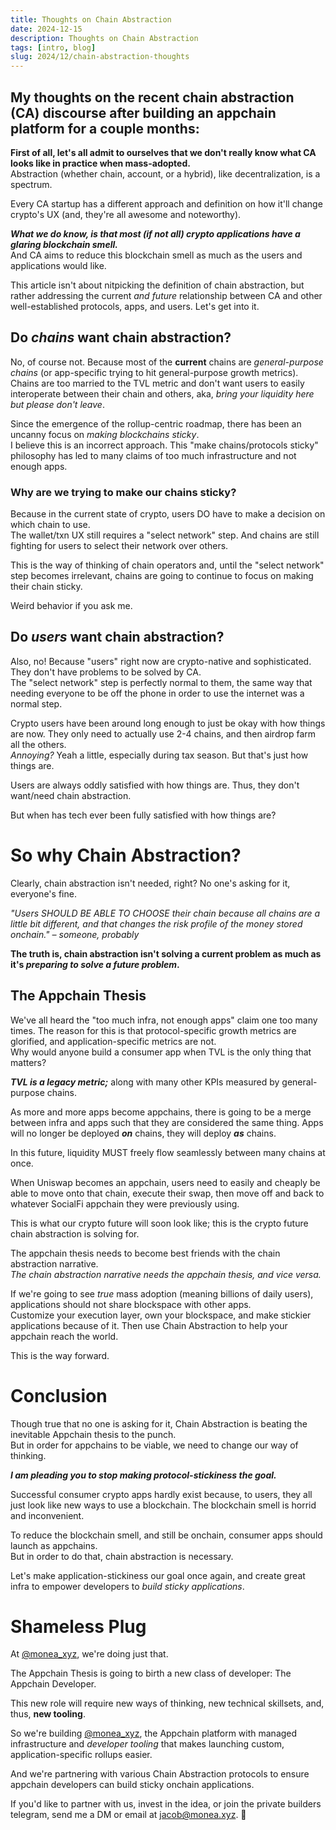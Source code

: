 ```yaml
---
title: Thoughts on Chain Abstraction
date: 2024-12-15
description: Thoughts on Chain Abstraction
tags: [intro, blog]
slug: 2024/12/chain-abstraction-thoughts
---
```


## My thoughts on the recent chain abstraction (CA) discourse after building an appchain platform for a couple months:

**First of all, let's all admit to ourselves that we don't really know what CA looks like in practice when mass-adopted.**  
Abstraction (whether chain, account, or a hybrid), like decentralization, is a spectrum.  

Every CA startup has a different approach and definition on how it'll change crypto's UX (and, they're all awesome and noteworthy).

***What we do know, is that most (if not all) crypto applications have a glaring blockchain smell.***  
And CA aims to reduce this blockchain smell as much as the users and applications would like.

This article isn't about nitpicking the definition of chain abstraction, but rather addressing the current *and future* relationship between CA and other well-established protocols, apps, and users. Let's get into it.

## **Do *chains* want chain abstraction?**

No, of course not. Because most of the **current** chains are *general-purpose chains* (or app-specific trying to hit general-purpose growth metrics).  
Chains are too married to the TVL metric and don't want users to easily interoperate between their chain and others, aka, *bring your liquidity here but please don't leave*.  

Since the emergence of the rollup-centric roadmap, there has been an uncanny focus on *making blockchains sticky*.  
I believe this is an incorrect approach. This "make chains/protocols sticky" philosophy has led to many claims of too much infrastructure and not enough apps.

### Why are we trying to make our chains sticky?

Because in the current state of crypto, users DO have to make a decision on which chain to use.  
The wallet/txn UX still requires a "select network" step. And chains are still fighting for users to select their network over others.  

This is the way of thinking of chain operators and, until the "select network" step becomes irrelevant, chains are going to continue to focus on making their chain sticky.  

Weird behavior if you ask me.

## **Do *users* want chain abstraction?**

Also, no! Because "users" right now are crypto-native and sophisticated. They don't have problems to be solved by CA.  
The "select network" step is perfectly normal to them, the same way that needing everyone to be off the phone in order to use the internet was a normal step.

Crypto users have been around long enough to just be okay with how things are now. They only need to actually use 2-4 chains, and then airdrop farm all the others.  
*Annoying?* Yeah a little, especially during tax season. But that's just how things are.

Users are always oddly satisfied with how things are. Thus, they don't want/need chain abstraction.  

But when has tech ever been fully satisfied with how things are?

# **So why Chain Abstraction?**

Clearly, chain abstraction isn't needed, right? No one's asking for it, everyone's fine.

*"Users SHOULD BE ABLE TO CHOOSE their chain because all chains are a little bit different, and that changes the risk profile of the money stored onchain." – someone, probably*  

**The truth is, chain abstraction isn't solving a current problem as much as it's *preparing to solve a future problem*.**

## **The Appchain Thesis**

We've all heard the "too much infra, not enough apps" claim one too many times. The reason for this is that protocol-specific growth metrics are glorified, and application-specific metrics are not.  
Why would anyone build a consumer app when TVL is the only thing that matters?

***TVL is a legacy metric;*** along with many other KPIs measured by general-purpose chains.

As more and more apps become appchains, there is going to be a merge between infra and apps such that they are considered the same thing. Apps will no longer be deployed ***on*** chains, they will deploy ***as*** chains.

In this future, liquidity MUST freely flow seamlessly between many chains at once.

When Uniswap becomes an appchain, users need to easily and cheaply be able to move onto that chain, execute their swap, then move off and back to whatever SocialFi appchain they were previously using.

This is what our crypto future will soon look like; this is the crypto future chain abstraction is solving for.

The appchain thesis needs to become best friends with the chain abstraction narrative.  
*The chain abstraction narrative needs the appchain thesis, and vice versa.*

If we're going to see *true* mass adoption (meaning billions of daily users), applications should not share blockspace with other apps.  
Customize your execution layer, own your blockspace, and make stickier applications because of it. Then use Chain Abstraction to help your appchain reach the world.

This is the way forward.

# **Conclusion**

Though true that no one is asking for it, Chain Abstraction is beating the inevitable Appchain thesis to the punch.  
But in order for appchains to be viable, we need to change our way of thinking.

***I am pleading you to stop making protocol-stickiness the goal.***

Successful consumer crypto apps hardly exist because, to users, they all just look like new ways to use a blockchain. The blockchain smell is horrid and inconvenient.

To reduce the blockchain smell, and still be onchain, consumer apps should launch as appchains.  
But in order to do that, chain abstraction is necessary.

Let's make application-stickiness our goal once again, and create great infra to empower developers to *build sticky applications*.

# **Shameless Plug**

At [@monea_xyz](https://x.com/@monea_xyz), we're doing just that.

The Appchain Thesis is going to birth a new class of developer: The Appchain Developer.

This new role will require new ways of thinking, new technical skillsets, and, thus, **new tooling**.

So we're building [@monea_xyz](https://x.com/@monea_xyz), the Appchain platform with managed infrastructure and *developer tooling* that makes launching custom, application-specific rollups easier.

And we're partnering with various Chain Abstraction protocols to ensure appchain developers can build sticky onchain applications.

If you'd like to partner with us, invest in the idea, or join the private builders telegram, send me a DM or email at jacob@monea.xyz. 🫡